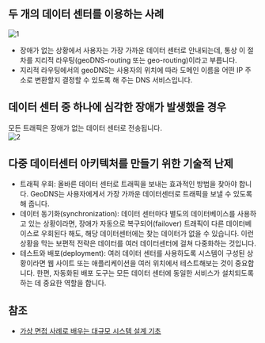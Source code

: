## 두 개의 데이터 센터를 이용하는 사례
![1]()   
* 장애가 없는 상황에서 사용자는 가장 가까운 데이터 센터로 안내되는데, 통상 이 절차를 지리적 라우팅(geoDNS-routing 또는 geo-routing)이라고 부릅니다.
* 지리적 라우팅에서의 geoDNS는 사용자의 위치에 따라 도메인 이름을 어떤 IP 주소로 변환할지 결정할 수 있도록 해 주는 DNS 서비스입니다.

## 데이터 센터 중 하나에 심각한 장애가 발생했을 경우
모든 트래픽은 장애가 없는 데이터 센터로 전송됩니다.   
![2]()

## 다중 데이터센터 아키텍처를 만들기 위한 기술적 난제
* 트래픽 우회: 올바른 데이터 센터로 트래픽을 보내는 효과적인 방법을 찾아야 합니다. GeoDNS는 사용자에게서 가장 가까운 데이터센터로 트래픽을 보낼 수 있도록 해 줍니다.
* 데이터 동기화(synchronization): 데이터 센터마다 별도의 데이터베이스를 사용하고 있는 상황이라면, 장애가 자동으로 복구되어(failover) 트래픽이 다른 데이터베이스로 우회된다 해도, 해당 데이터센터에는 찾는 데이터가 없을 수 있습니다. 이런 상황을 막는 보편적 전략은 데이터를 여러 데이터센터에 걸쳐 다중화하는 것입니다. 
* 테스트와 배포(deployment): 여러 데이터 센터를 사용하도록 시스템이 구성된 상황이라면 웹 사이트 또는 애플리케이션을 여러 위치에서 테스트해보는 것이 중요합니다. 한편, 자동화된 배포 도구는 모든 데이터 센터에 동일한 서비스가 설치되도록 하는 데 중요한 역할을 합니다.

## 참조
* [가상 면접 사례로 배우는 대규모 시스템 설계 기초](http://www.kyobobook.co.kr/product/detailViewKor.laf?ejkGb=KOR&mallGb=KOR&barcode=9788966263158&orderClick=&Kc=)